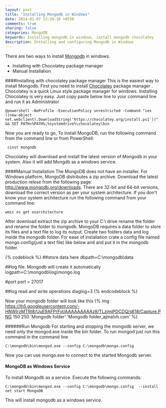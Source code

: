 ```yaml
---
layout: post
title: "Installing Mongodb in Windows"
date: 2014-01-07 13:29:18 +0530
comments: true
sharing: false
categories: MongoDB
keywords: Installing mongodb in windows, install mongodb chocolatey
description: Installing and configuring Mongodb in Windows
---
```


There are two ways to install [Mongodb](http://www.mongodb.org/) in windows.

*	Installing with Chocolatey package manager
*	Manual Installation


####Installing with chocolatey package manager
This is the easiest way to install Mongodb. First you need to install [Chocolatey](http://chocolatey.org/) package manager  . Chocolatey is a quick Linux style package manager for windows. Installing Chocolatey is very easy. Just copy paste below line to your command line and run it as Administrator
```
@powershell -NoProfile -ExecutionPolicy unrestricted -Command "iex ((new-object net.webclient).DownloadString('https://chocolatey.org/install.ps1'))" && SET PATH=%PATH%;%systemdrive%\chocolatey\bin
```
Now you are ready to go, To install MongoDB, run the following command from the command line or from PowerShell:
```
 cinst mongodb
```
Chocolatey will download and install the latest version of Mongodb in your system. Also it will add Mongdb as a windows service.   <!--more-->

####Manual Installation
The MongoDB does not have an installer. For Windows platform, MongoDB distributes a zip archive. Download the latest production relese from the following page: http://www.mongodb.org/downloads. There are 32-bit and 64-bit versions, download the correct version as per your system architecture. If you don't know your system architecture run the following command from your command line: 
```
wmic os get osarchitecture
```
After download extract the zip archive to your C:\ drive rename the folder and rename the folder to mongodb. MongoDB requires a data folder to store its files and a text file to log its output. Create two folders data and log inside the mongodb folder. For ease of installation crate a config file named mongo.config(just a text file) like below and and put it in the mongodb folder.

{% codeblock %}
##store data here
dbpath=C:\mongodb\data
 
##log file. Mongodb will create it automatically
logpath=C:\mongodb\log\mongo.log

#port
port = 27017

##log read and write operations
diaglog=3
{% endcodeblock %}

Now your mongodb folder will look like this
{% img https://lh5.googleusercontent.com/-HNWIrzMTRt8/UuE9AFPrFvI/AAAAAAAAAz8/TLzjmjPDCDQ/s618/Capture.PNG 150 250 'Mongodb folder' 'Mongodb folder_ajmalvh.com' %}

######Run Mongodb
For starting and stopping the mongodb server, we need only the mongod.exe inside the bin folder. To run mongod just run this command in the command line
```
C:\mongodb\bin\mongod.exe --config C:\mongodb\mongo.config
```
 Now you can use mongo.exe to connect to the started Mongodb server.

#### MongoDB as Windows Service
To install Mongodb as a service. Execute the following commands:
```
C:\mongodb\bin\mongod.exe --config C:\mongodb\mongo.config  --install
net start MongoDB
```
This will install mongodb as a windows service.
